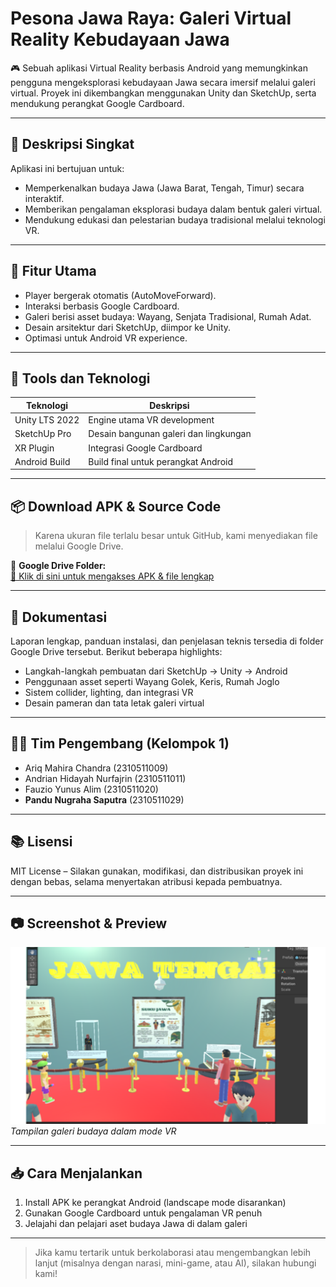 # Pesona Jawa Raya: Galeri Virtual Reality Kebudayaan Jawa

🎮 Sebuah aplikasi Virtual Reality berbasis Android yang memungkinkan pengguna mengeksplorasi kebudayaan Jawa secara imersif melalui galeri virtual. Proyek ini dikembangkan menggunakan Unity dan SketchUp, serta mendukung perangkat Google Cardboard.

---

## 📌 Deskripsi Singkat

Aplikasi ini bertujuan untuk:
- Memperkenalkan budaya Jawa (Jawa Barat, Tengah, Timur) secara interaktif.
- Memberikan pengalaman eksplorasi budaya dalam bentuk galeri virtual.
- Mendukung edukasi dan pelestarian budaya tradisional melalui teknologi VR.

---

## 🧠 Fitur Utama

- Player bergerak otomatis (AutoMoveForward).
- Interaksi berbasis Google Cardboard.
- Galeri berisi asset budaya: Wayang, Senjata Tradisional, Rumah Adat.
- Desain arsitektur dari SketchUp, diimpor ke Unity.
- Optimasi untuk Android VR experience.

---

## 🔧 Tools dan Teknologi

| Teknologi       | Deskripsi                                      |
|----------------|------------------------------------------------|
| Unity LTS 2022 | Engine utama VR development                    |
| SketchUp Pro   | Desain bangunan galeri dan lingkungan          |
| XR Plugin      | Integrasi Google Cardboard                     |
| Android Build  | Build final untuk perangkat Android             |

---

## 📦 Download APK & Source Code

> Karena ukuran file terlalu besar untuk GitHub, kami menyediakan file melalui Google Drive.

📂 **Google Drive Folder:**  
[🔗 Klik di sini untuk mengakses APK & file lengkap](https://drive.google.com/drive/folders/1WXh_Ky7YS_A30zhA_n1xWoYvH2jRWKRs)

---

## 🧪 Dokumentasi

Laporan lengkap, panduan instalasi, dan penjelasan teknis tersedia di folder Google Drive tersebut. Berikut beberapa highlights:
- Langkah-langkah pembuatan dari SketchUp → Unity → Android
- Penggunaan asset seperti Wayang Golek, Keris, Rumah Joglo
- Sistem collider, lighting, dan integrasi VR
- Desain pameran dan tata letak galeri virtual

---

## 👨‍💻 Tim Pengembang (Kelompok 1)

- Ariq Mahira Chandra (2310511009)  
- Andrian Hidayah Nurfajrin (2310511011)  
- Fauzio Yunus Alim (2310511020)  
- **Pandu Nugraha Saputra** (2310511029)

---

## 📚 Lisensi

MIT License – Silakan gunakan, modifikasi, dan distribusikan proyek ini dengan bebas, selama menyertakan atribusi kepada pembuatnya.

---

## 📷 Screenshot & Preview

![preview](PREVIEW/Pesona.png)  
_Tampilan galeri budaya dalam mode VR_

---

## 📥 Cara Menjalankan

1. Install APK ke perangkat Android (landscape mode disarankan)
2. Gunakan Google Cardboard untuk pengalaman VR penuh
3. Jelajahi dan pelajari aset budaya Jawa di dalam galeri

---

> Jika kamu tertarik untuk berkolaborasi atau mengembangkan lebih lanjut (misalnya dengan narasi, mini-game, atau AI), silakan hubungi kami!

